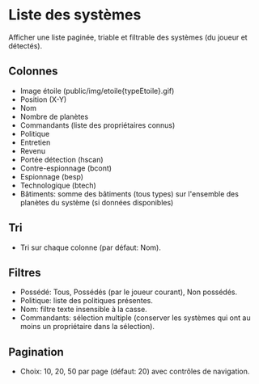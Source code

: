 # Liste des systèmes

Afficher une liste paginée, triable et filtrable des systèmes (du joueur et détectés).

## Colonnes
- Image étoile (public/img/etoile{typeEtoile}.gif)
- Position (X-Y)
- Nom
- Nombre de planètes
- Commandants (liste des propriétaires connus)
- Politique
- Entretien
- Revenu
- Portée détection (hscan)
- Contre-espionnage (bcont)
- Espionnage (besp)
- Technologique (btech)
- Bâtiments: somme des bâtiments (tous types) sur l'ensemble des planètes du système (si données disponibles)

## Tri
- Tri sur chaque colonne (par défaut: Nom).

## Filtres
- Possédé: Tous, Possédés (par le joueur courant), Non possédés.
- Politique: liste des politiques présentes.
- Nom: filtre texte insensible à la casse.
- Commandants: sélection multiple (conserver les systèmes qui ont au moins un propriétaire dans la sélection).

## Pagination
- Choix: 10, 20, 50 par page (défaut: 20) avec contrôles de navigation.
